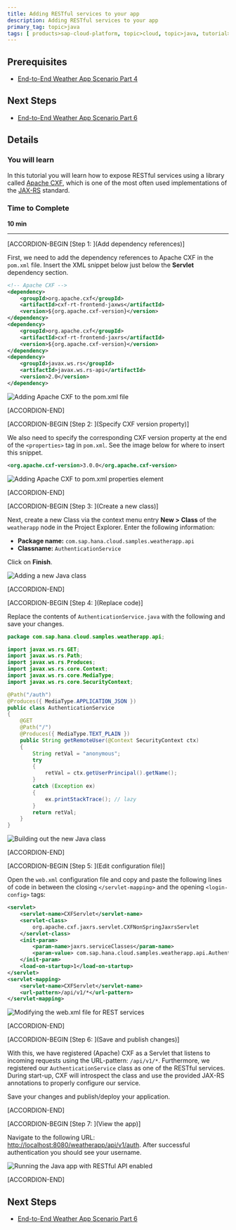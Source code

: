 ```yaml
---
title: Adding RESTful services to your app
description: Adding RESTful services to your app
primary_tag: topic>java
tags: [ products>sap-cloud-platform, topic>cloud, topic>java, tutorial>intermediate]
---
```


## Prerequisites  
- [End-to-End Weather App Scenario Part 4](http://www.sap.com/developer/tutorials/hcp-java-weatherapp-part4.html)

## Next Steps
- [End-to-End Weather App Scenario Part 6](http://www.sap.com/developer/tutorials/hcp-java-weatherapp-part6.html)

## Details
### You will learn  
In this tutorial you will learn how to expose RESTful services using a library called [Apache CXF](http://cxf.apache.org/), which is one of the most often used implementations of the [JAX-RS](https://jcp.org/en/jsr/detail?id=339) standard.

### Time to Complete
**10 min**

---

[ACCORDION-BEGIN [Step 1: ](Add dependency references)]

First, we need to add the dependency references to Apache CXF in the `pom.xml` file. Insert the XML snippet below just below the **Servlet** dependency section.

```xml
<!-- Apache CXF -->
<dependency>
    <groupId>org.apache.cxf</groupId>
    <artifactId>cxf-rt-frontend-jaxws</artifactId>
    <version>${org.apache.cxf-version}</version>
</dependency>
<dependency>
    <groupId>org.apache.cxf</groupId>
    <artifactId>cxf-rt-frontend-jaxrs</artifactId>
    <version>${org.apache.cxf-version}</version>
</dependency>
<dependency>
    <groupId>javax.ws.rs</groupId>
    <artifactId>javax.ws.rs-api</artifactId>
    <version>2.0</version>
</dependency>
```

![Adding Apache CXF to the pom.xml file](https://raw.githubusercontent.com/SAPDocuments/Tutorials/master/tutorials/hcp-java-weatherapp-part5/e2e_05-1.png)


[ACCORDION-END]

[ACCORDION-BEGIN [Step 2: ](Specify CXF version property)]

We also need to specify the corresponding CXF version property at the end of the `<properties>` tag in `pom.xml`. See the image below for where to insert this snippet.

```xml
<org.apache.cxf-version>3.0.0</org.apache.cxf-version>
```

![Adding Apache CXF to pom.xml properties element](https://raw.githubusercontent.com/SAPDocuments/Tutorials/master/tutorials/hcp-java-weatherapp-part5/e2e_05-2.png)


[ACCORDION-END]

[ACCORDION-BEGIN [Step 3: ](Create a new class)]

Next, create a new Class via the context menu entry **New > Class** of the `weatherapp` node in the Project Explorer. Enter the following information:

- **Package name:** `com.sap.hana.cloud.samples.weatherapp.api`
- **Classname:** `AuthenticationService`

Click on **Finish**.

![Adding a new Java class](https://raw.githubusercontent.com/SAPDocuments/Tutorials/master/tutorials/hcp-java-weatherapp-part5/e2e_05-3.png)


[ACCORDION-END]

[ACCORDION-BEGIN [Step 4: ](Replace code)]

Replace the contents of `AuthenticationService.java` with the following and save your changes.

```java
package com.sap.hana.cloud.samples.weatherapp.api;

import javax.ws.rs.GET;
import javax.ws.rs.Path;
import javax.ws.rs.Produces;
import javax.ws.rs.core.Context;
import javax.ws.rs.core.MediaType;
import javax.ws.rs.core.SecurityContext;

@Path("/auth")
@Produces({ MediaType.APPLICATION_JSON })
public class AuthenticationService
{
	@GET
	@Path("/")
	@Produces({ MediaType.TEXT_PLAIN })
	public String getRemoteUser(@Context SecurityContext ctx)
	{
		String retVal = "anonymous";
		try
		{
			retVal = ctx.getUserPrincipal().getName();
		}
		catch (Exception ex)
		{
			ex.printStackTrace(); // lazy
		}
		return retVal;
	}
}
```

![Building out the new Java class](https://raw.githubusercontent.com/SAPDocuments/Tutorials/master/tutorials/hcp-java-weatherapp-part5/e2e_05-4.png)



[ACCORDION-END]

[ACCORDION-BEGIN [Step 5: ](Edit configuration file)]

Open the `web.xml` configuration file and copy and paste the following lines of code in between the closing `</servlet-mapping>` and the opening `<login-config>` tags:

```xml
<servlet>
	<servlet-name>CXFServlet</servlet-name>
	<servlet-class>
		org.apache.cxf.jaxrs.servlet.CXFNonSpringJaxrsServlet
	</servlet-class>
	<init-param>
		<param-name>jaxrs.serviceClasses</param-name>
		<param-value> com.sap.hana.cloud.samples.weatherapp.api.AuthenticationService</param-value>
	</init-param>
	<load-on-startup>1</load-on-startup>
</servlet>
<servlet-mapping>
	<servlet-name>CXFServlet</servlet-name>
	<url-pattern>/api/v1/*</url-pattern>
</servlet-mapping>
```

![Modifying the web.xml file for REST services](https://raw.githubusercontent.com/SAPDocuments/Tutorials/master/tutorials/hcp-java-weatherapp-part5/e2e_05-5.png)


[ACCORDION-END]

[ACCORDION-BEGIN [Step 6: ](Save and publish changes)]

With this, we have registered (Apache) CXF as a Servlet that listens to incoming requests using the URL-pattern: `/api/v1/*`. Furthermore, we registered our `AuthenticationService` class as one of the RESTful services. During start-up, CXF will introspect the class and use the provided JAX-RS annotations to properly configure our service.

Save your changes and publish/deploy your application.


[ACCORDION-END]

[ACCORDION-BEGIN [Step 7: ](View the app)]

Navigate to the following URL: <http://localhost:8080/weatherapp/api/v1/auth>. After successful authentication you should see your username.

![Running the Java app with RESTful API enabled](https://raw.githubusercontent.com/SAPDocuments/Tutorials/master/tutorials/hcp-java-weatherapp-part5/e2e_05-7.png)


[ACCORDION-END]




## Next Steps
- [End-to-End Weather App Scenario Part 6](http://www.sap.com/developer/tutorials/hcp-java-weatherapp-part6.html)
